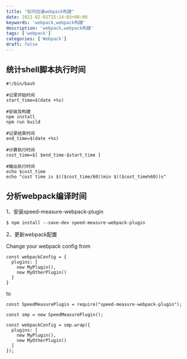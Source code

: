 ```yaml
---
title: "如何加速webpack构建"
date: 2021-02-01T15:14:03+08:00
keywords: 'webpack,webpack构建'
description: 'webpack,webpack构建'
tags: ['webpack']
categories: ['Webpack']
draft: false
---
```


## 统计shell脚本执行时间

```
#!/bin/bash

#记录开始时间
start_time=$(date +%s)

#安装及构建
npm install
npm run build

#记录结束时间
end_time=$(date +%s)

#计算执行时间
cost_time=$[ $end_time-$start_time ]

#输出执行时间
echo $cost_time
echo "cost time is $(($cost_time/60))min $(($cost_time%60))s"
```

## 分析webpack编译时间

1、安装speed-measure-webpack-plugin
```
$ npm install --save-dev speed-measure-webpack-plugin
```

2、更新webpack配置

Change your webpack config from
```
const webpackConfig = {
  plugins: [
    new MyPlugin(),
    new MyOtherPlugin()
  ]
}
```

to
```
const SpeedMeasurePlugin = require("speed-measure-webpack-plugin");
 
const smp = new SpeedMeasurePlugin();
 
const webpackConfig = smp.wrap({
  plugins: [
    new MyPlugin(),
    new MyOtherPlugin()
  ]
});
```